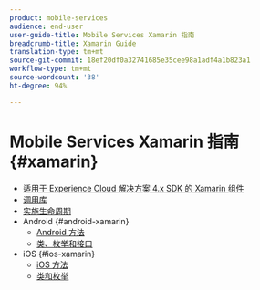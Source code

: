 ```yaml
---
product: mobile-services
audience: end-user
user-guide-title: Mobile Services Xamarin 指南
breadcrumb-title: Xamarin Guide
translation-type: tm+mt
source-git-commit: 18ef20df0a32741685e35cee98a1adf4a1b823a1
workflow-type: tm+mt
source-wordcount: '38'
ht-degree: 94%

---
```



# Mobile Services Xamarin 指南 {#xamarin}

+ [适用于 Experience Cloud 解决方案 4.x SDK 的 Xamarin 组件](get-started.md)
+ [调用库](library-calls.md)
+ [实施生命周期](lifecycle.md)
+ Android {#android-xamarin}
   + [Android 方法](c-android/methods-android.md)
   + [类、枚举和接口](c-android/c-classes-enums-interfaces.md)
+ iOS {#ios-xamarin}
   + [iOS 方法](c-ios/methods-ios.md)
   + [类和枚举](c-ios/c-classes-enums-constants.md)
